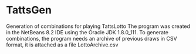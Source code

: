 # TattsGen
Generation of combinations for playing TattsLotto
The program was created in the NetBeans 8.2 IDE using the Oracle JDK 1.8.0_111.
To generate combinations, the program needs an archive of previous draws in CSV format, it is attached as a file LottoArchive.csv

